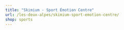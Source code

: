 ```yaml
---
title: "Skimium - Sport Émotion Centre"
url: /les-deux-alpes/skimium-sport-emotion-centre/
shop: sports
---
```

